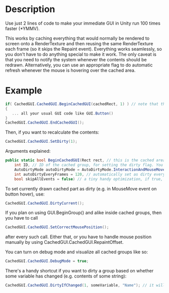 # Description

Use just 2 lines of code to make your immediate GUI in Unity run 100 times faster (*YMMV).

This works by caching everything that would normally be rendered to screen onto a RenderTexture and then reusing the same RenderTexture each frame (so it skips the Repaint event). Everything works seamlessly, so you don't have to do anything special to make it work. The only caveat is that you need to notify the system whenever the contents should be redrawn. Alternatively, you can use an appropriate flag to do automatic refresh whenever the mouse is hovering over the cached area.

# Example

```C#
if( CachedGUI.CachedGUI.BeginCachedGUI(cachedRect, 1) ) // note that this does NOT create a clipping GUI group
{
   ... all your usual GUI code like GUI.Button()
}
CachedGUI.CachedGUI.EndCachedGUI();
```

Then, if you want to recalculate the contents:

```C#
CachedGUI.CachedGUI.SetDirty(1);
```

Arguments explained:
```C#
public static bool BeginCachedGUI(Rect rect, // this is the cached area, it should be a bounding box around all the contents you want to cache for this group
    int ID, // ID of the cached group, for setting the dirty flag. You can also use the "ref int" overload to get the ID assigned automatically
    AutoDirtyMode autoDirtyMode = AutoDirtyMode.InteractionAndMouseMove, // Hovering - the group will be repainted whenever the mouse is hovering over the cached area, this basically turns off the entire caching as long as the mouse is hovering over the area. Not great for performance, but nice if you don't want to handle dirtying yourself. InteractionAndMouseMove - repaint on mouse move or any interaction (mouse clicks). Interaction - repaint on interactions. Disabled - no auto-dirtying, assumes you'll handle it yourself
    int autoDirtyEveryFrames = 120, // automatically set as dirty every X frames to avoid stale content if you forgot to dirty somewhere, pass -1 to disable. If you don't want to handle dirtying manually (e.g. there are too many factors affecting the contents of the cached group), then it may be a good idea to just not set it as dirty and instead pass autoDirtyEveryFrames=5 here. This way the contents will refresh automatically, but at a lower framerate
    bool skipAllEvents = false) // a tiny handy optimization, if true, then all other events except for Repaint will be discarded (only useful if you don't have any interactive elements inside the cached group)
```

To set currently drawn cached part as dirty (e.g. in MouseMove event on button hover), use:
```C#
CachedGUI.CachedGUI.DirtyCurrent();
```

If you plan on using GUI.BeginGroup() and alike inside cached groups, then you have to call
```C#
CachedGUI.CachedGUI.SetCorrectMousePosition();
```
after every such call. Either that, or you have to handle mouse position manually by using CachedGUI.CachedGUI.RepaintOffset.

You can turn on debug mode and visualize all cached groups like so:
```C#
CachedGUI.CachedGUI.DebugMode = true;
```

There's a handy shortcut if you want to dirty a group based on whether some variable has changed (e.g. contents of some string):
```C#
CachedGUI.CachedGUI.DirtyIfChanged(1, someVariable, "Name"); // it will be stored in a Dictionary and compared against the old value
```
